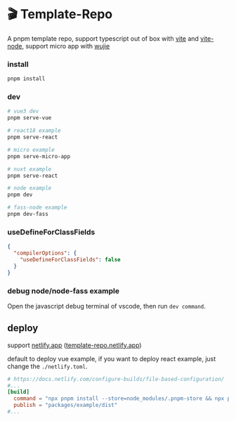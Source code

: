 # 🎬 Template-Repo

A pnpm template repo, support typescript out of box with [vite](https://github.com/vitejs/vite) and [vite-node](https://github.com/vitest-dev/vitest/tree/main/packages/vite-node), support micro app with [wujie](https://github.com/Tencent/wujie)

### install

```sh
pnpm install
```

### dev

```sh
# vue3 dev
pnpm serve-vue

# react18 example
pnpm serve-react

# micro example
pnpm serve-micro-app

# nuxt example
pnpm serve-react

# node example
pnpm dev

# fass-node example
pnpm dev-fass
```

### useDefineForClassFields

```json
{
  "compilerOptions": {
    "useDefineForClassFields": false
  }
}
```

### debug node/node-fass example

Open the javascript debug terminal of vscode, then run `dev command`.

## deploy

support [netlify.app](https://netlify.app) ([template-repo.netlify.app](https://template-repo.netlify.app))

default to deploy vue example, if you want to deploy react example, just change the `./netlify.toml`.

```toml
# https://docs.netlify.com/configure-builds/file-based-configuration/
#...
[build]
  command = "npx pnpm install --store=node_modules/.pnpm-store && npx pnpm build"
  publish = "packages/example/dist"
#...
```
